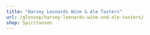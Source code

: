 ```yaml
---
title: "Harvey Leonards Wine & Ale Tasters"
url: /glossop/harvey-leonards-wine-und-ale-tasters/
shop: Spirituosen
---
```

